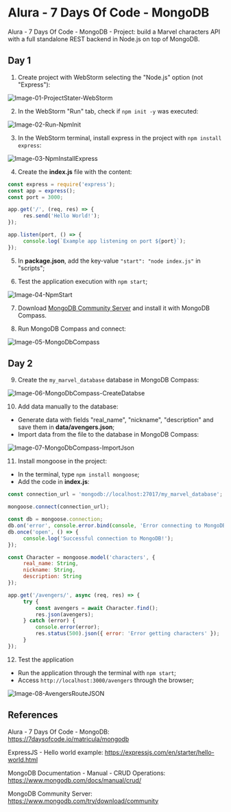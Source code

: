 # Alura - 7 Days Of Code - MongoDB

Alura - 7 Days Of Code - MongoDB - Project:
build a Marvel characters API with a full standalone REST backend in Node.js on top of MongoDB.


## Day 1

1. Create project with WebStorm selecting the "Node.js" option (not "Express"):

![Image-01-ProjectStater-WebStorm](/images/Image-01-ProjectStater-WebStorm.jpg)

2. In the WebStorm "Run" tab, check if `npm init -y` was executed:

![Image-02-Run-NpmInit](/images/Image-02-Run-NpmInit.jpg)

3. In the WebStorm terminal, install express in the project with `npm install express`:

![Image-03-NpmInstallExpress](/images/Image-03-NpmInstallExpres.jpg)

4. Create the **index.js** file with the content:

```javascript
const express = require('express');
const app = express();
const port = 3000;

app.get('/', (req, res) => {
     res.send('Hello World!');
});

app.listen(port, () => {
     console.log(`Example app listening on port ${port}`);
});
```

5. In **package.json**, add the key-value `"start": "node index.js"` in "scripts";

6. Test the application execution with `npm start`;

![Image-04-NpmStart](/images/Image-04-NpmStart.jpg)

7. Download [MongoDB Community Server](https://www.mongodb.com/try/download/community) and install it with MongoDB Compass.

8. Run MongoDB Compass and connect:

![Image-05-MongoDbCompass](/images/Image-05-MongoDbCompass.jpg)


## Day 2

9. Create the `my_marvel_database` database in MongoDB Compass:

![Image-06-MongoDbCompass-CreateDatabse](/images/Image-06-MongoDbCompass-CreateDatabse.jpg)

10. Add data manually to the database:
- Generate data with fields "real_name", "nickname", "description" and save them in **data/avengers.json**;
- Import data from the file to the database in MongoDB Compass:

![Image-07-MongoDbCompass-ImportJson](/images/Image-07-MongoDbCompass-ImportJson.jpg)

11. Install mongoose in the project:
- In the terminal, type `npm install mongoose`;
- Add the code in **index.js**:
```javascript
const connection_url = 'mongodb://localhost:27017/my_marvel_database';

mongoose.connect(connection_url);

const db = mongoose.connection;
db.on('error', console.error.bind(console, 'Error connecting to MongoDB:'));
db.once('open', () => {
     console.log('Successful connection to MongoDB!');
});

const Character = mongoose.model('characters', {
     real_name: String,
     nickname: String,
     description: String
});

app.get('/avengers/', async (req, res) => {
     try {
         const avengers = await Character.find();
         res.json(avengers);
     } catch (error) {
         console.error(error);
         res.status(500).json({ error: 'Error getting characters' });
     }
});
```

12. Test the application
- Run the application through the terminal with `npm start`;
- Access `http://localhost:3000/avengers` through the browser;

![Image-08-AvengersRouteJSON](/images/Image-08-AvengersRouteJSON.jpg)


## References

Alura - 7 Days Of Code - MongoDB: https://7daysofcode.io/matricula/mongodb

ExpressJS - Hello world example: https://expressjs.com/en/starter/hello-world.html

MongoDB Documentation - Manual - CRUD Operations: https://www.mongodb.com/docs/manual/crud/

MongoDB Community Server: https://www.mongodb.com/try/download/community